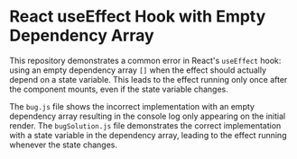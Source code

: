 # React useEffect Hook with Empty Dependency Array

This repository demonstrates a common error in React's `useEffect` hook: using an empty dependency array `[]` when the effect should actually depend on a state variable. This leads to the effect running only once after the component mounts, even if the state variable changes. 

The `bug.js` file shows the incorrect implementation with an empty dependency array resulting in the console log only appearing on the initial render.  The `bugSolution.js` file demonstrates the correct implementation with a state variable in the dependency array, leading to the effect running whenever the state changes. 